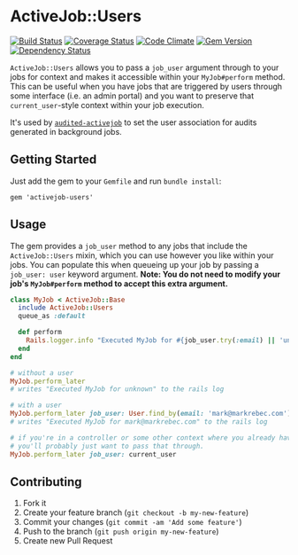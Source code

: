 # ActiveJob::Users

[![Build Status](https://travis-ci.org/markrebec/activejob-users.png)](https://travis-ci.org/markrebec/activejob-users)
[![Coverage Status](https://coveralls.io/repos/markrebec/activejob-users/badge.svg)](https://coveralls.io/r/markrebec/activejob-users)
[![Code Climate](https://codeclimate.com/github/markrebec/activejob-users.png)](https://codeclimate.com/github/markrebec/activejob-users)
[![Gem Version](https://badge.fury.io/rb/activejob-users.png)](http://badge.fury.io/rb/activejob-users)
[![Dependency Status](https://gemnasium.com/markrebec/activejob-users.png)](https://gemnasium.com/markrebec/activejob-users)

`ActiveJob::Users` allows you to pass a `job_user` argument through to your jobs for context and makes it accessible within your `MyJob#perform` method. This can be useful when you have jobs that are triggered by users through some interface (i.e. an admin portal) and you want to preserve that `current_user`-style context within your job execution.

It's used by [`audited-activejob`](https://github.com/markrebec/audited-activejob) to set the user association for audits generated in background jobs.

## Getting Started

Just add the gem to your `Gemfile` and run `bundle install`:

    gem 'activejob-users'

## Usage

The gem provides a `job_user` method to any jobs that include the `ActiveJob::Users` mixin, which you can use however you like within your jobs. You can populate this when queueing up your job by passing a `job_user: user` keyword argument. **Note: You do not need to modify your job's `MyJob#perform` method to accept this extra argument.**

```ruby
class MyJob < ActiveJob::Base
  include ActiveJob::Users
  queue_as :default

  def perform
    Rails.logger.info "Executed MyJob for #{job_user.try(:email) || 'unknown'}"
  end
end

# without a user
MyJob.perform_later
# writes "Executed MyJob for unknown" to the rails log

# with a user
MyJob.perform_later job_user: User.find_by(email: 'mark@markrebec.com')
# writes "Executed MyJob for mark@markrebec.com" to the rails log

# if you're in a controller or some other context where you already have a current_user
# you'll probably just want to pass that through.
MyJob.perform_later job_user: current_user
```

## Contributing
1. Fork it
2. Create your feature branch (`git checkout -b my-new-feature`)
3. Commit your changes (`git commit -am 'Add some feature'`)
4. Push to the branch (`git push origin my-new-feature`)
5. Create new Pull Request

